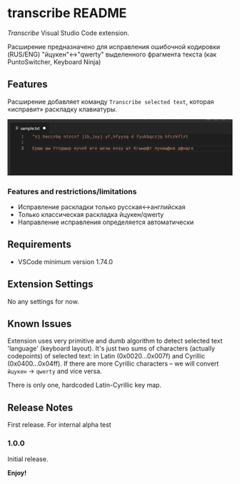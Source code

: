 # transcribe README

*Transcribe* Visual Studio Code extension.

Расширение предназначено для исправления ошибочной кодировки (RUS/ENG) "йцукен"<->"qwerty" выделенного фрагмента текста (как PuntoSwitcher, Keyboard Ninja)

## Features

Расширение добавляет команду `Transcribe selected text`, которая «исправит» раскладку клавиатуры.

![Example 1](transcribe-sample-01.gif)

### Features and restrictions/limitations

- Исправление раскладки только русская<->английская
- Только классическая раскладка йцукен/qwerty
- Направление исправления определяется автоматически

## Requirements

- VSCode minimum version 1.74.0

## Extension Settings

No any settings for now.

## Known Issues

Extension uses very primitive and dumb algorithm to detect selected text 'language' (keyboard layout). It's just two sums of characters (actually codepoints) of selected text: in Latin (0x0020…0x007f) and Cyrillic (0x0400…0x04ff). If there are more Cyrillic characters – we will convert `йцукен` → `qwerty` and vice versa.

There is only one, hardcoded Latin-Cyrillic key map.

## Release Notes

First release. For internal alpha test

### 1.0.0

Initial release.

**Enjoy!**
